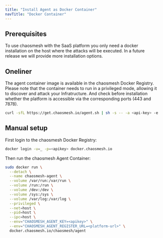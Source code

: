 ```yaml
---
title: "Install Agent as Docker Container"
navTitle: "Docker Container"
---
```


## Prerequisites

To use chaosmesh with the SaaS platform you only need a docker installation on the host where the attacks will be executed.
In a future release we will provide more installation options.

## Oneliner

The agent container image is available in the chaosmesh Docker Registry.
Please note that the container needs to run in a privileged mode, allowing it to discover and attack your Infratructure.
And check before installation whether the platform is accessible via the corresponding ports (443 and 7878).

```bash
curl -sfL https://get.chaosmesh.io/agent.sh | sh -s -- -a <api-key> -e <platform-url>
```

## Manual setup

First login to the chaosmesh Docker Registry:

```bash
docker login -u=_ -p=<apikey> docker.chaosmesh.io
```

Then run the chaosmesh Agent Container:

```bash
sudo docker run \
  --detach \
  --name chaosmesh-agent \
  --volume /var/run:/var/run \
  --volume /run:/run \
  --volume /dev:/dev \
  --volume /sys:/sys \
  --volume /var/log:/var/log \
  --privileged \
  --net=host \
  --pid=host \
  --ipc=host \
  --env="CHAOSMESH_AGENT_KEY=<apikey>" \
  --env="CHAOSMESH_AGENT_REGISTER_URL=<platform-url>" \
  docker.chaosmesh.io/chaosmesh/agent
```
